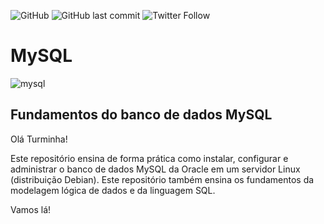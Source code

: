 ![GitHub](https://img.shields.io/github/license/professorjosedeassis/mysql)
![GitHub last commit](https://img.shields.io/github/last-commit/professorjosedeassis/mysql)
![Twitter Follow](https://img.shields.io/twitter/follow/joseassis?style=social)
# MySQL
![mysql](https://github.com/professorjosedeassis/mysql/blob/master/imagens/mysql.png)
## Fundamentos do banco de dados MySQL
Olá Turminha!

Este repositório ensina de forma prática como instalar, configurar e administrar o banco de dados MySQL da Oracle em um servidor Linux (distribuição Debian). Este repositório também ensina os fundamentos da modelagem lógica de dados e da linguagem SQL.

Vamos lá!

